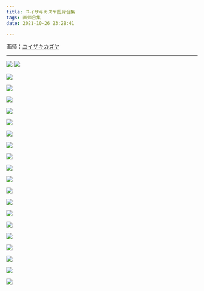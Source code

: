 ```yaml
---
title: ユイザキカズヤ图片合集
tags: 画师合集
date: 2021-10-26 23:28:41

---
```


画师：[ユイザキカズヤ](https://www.pixiv.net/users/73798)

---

![](https://pixiv.lolicon.cyou/img-original/img/2022/03/30/00/00/08/97268089_p0.jpg)
![](https://pixiv.lolicon.cyou/img-original/img/2021/08/21/00/00/12/92134757_p0.jpg)

![](https://pixiv.lolicon.cyou/img-original/img/2021/08/05/00/00/09/91731304_p0.jpg)

![](https://pixiv.lolicon.cyou/img-original/img/2021/07/04/00/00/04/90991390_p0.jpg)

![](https://pixiv.lolicon.cyou/img-original/img/2021/06/02/00/01/02/90259893_p0.jpg)

![](https://pixiv.lolicon.cyou/img-original/img/2021/05/22/00/00/08/89998770_p0.jpg)

![](https://pixiv.lolicon.cyou/img-original/img/2021/05/07/00/00/01/89657028_p0.jpg)

![](https://pixiv.lolicon.cyou/img-original/img/2021/04/08/00/00/01/89004394_p0.jpg)

![](https://pixiv.lolicon.cyou/img-original/img/2021/01/31/00/00/04/87415921_p0.jpg)

![](https://pixiv.lolicon.cyou/img-original/img/2021/01/17/00/00/07/87097573_p0.jpg)

![](https://pixiv.lolicon.cyou/img-original/img/2020/11/11/00/00/05/85591217_p0.jpg)

![](https://pixiv.lolicon.cyou/img-original/img/2020/10/24/00/00/02/85195124_p0.jpg)

![](https://pixiv.lolicon.cyou/img-original/img/2020/10/18/00/31/09/85076846_p0.jpg)

![](https://pixiv.lolicon.cyou/img-original/img/2020/10/15/00/00/03/85016635_p0.jpg)

![](https://pixiv.lolicon.cyou/img-original/img/2020/10/09/00/17/31/84889227_p0.jpg)

![](https://pixiv.lolicon.cyou/img-original/img/2020/09/26/00/00/05/84609170_p0.jpg)

![](https://pixiv.lolicon.cyou/img-original/img/2020/03/17/00/00/15/80168630_p0.jpg)

![](https://pixiv.lolicon.cyou/img-original/img/2019/12/04/00/00/02/78127034_p0.jpg)

![](https://pixiv.lolicon.cyou/img-original/img/2019/11/26/00/00/03/77995860_p0.jpg)

![](https://pixiv.lolicon.cyou/img-original/img/2019/08/30/14/36/44/76531124_p0.jpg)

![](https://pixiv.lolicon.cyou/img-original/img/2021/12/26/12/09/25/95035662_p0.jpg)
